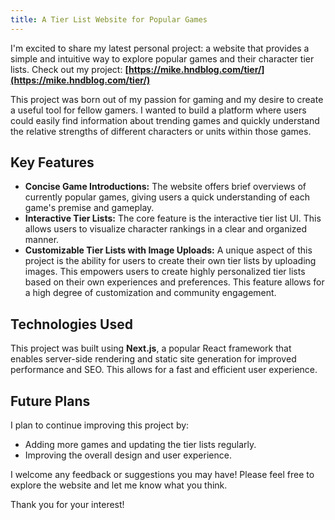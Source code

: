 ```yaml
---
title: A Tier List Website for Popular Games
---
```


I'm excited to share my latest personal project: a website that provides a simple and intuitive way to explore popular games and their character tier lists. 
Check out my project: **[https://mike.hndblog.com/tier/](https://mike.hndblog.com/tier/)**

This project was born out of my passion for gaming and my desire to create a useful tool for fellow gamers. I wanted to build a platform where users could easily find information about trending games and quickly understand the relative strengths of different characters or units within those games.

## Key Features

*   **Concise Game Introductions:** The website offers brief overviews of currently popular games, giving users a quick understanding of each game's premise and gameplay.
*   **Interactive Tier Lists:** The core feature is the interactive tier list UI. This allows users to visualize character rankings in a clear and organized manner.
*   **Customizable Tier Lists with Image Uploads:** A unique aspect of this project is the ability for users to create their own tier lists by uploading images. This empowers users to create highly personalized tier lists based on their own experiences and preferences. This feature allows for a high degree of customization and community engagement.

## Technologies Used

This project was built using **Next.js**, a popular React framework that enables server-side rendering and static site generation for improved performance and SEO. This allows for a fast and efficient user experience.

## Future Plans

I plan to continue improving this project by:

*   Adding more games and updating the tier lists regularly.
*   Improving the overall design and user experience.

I welcome any feedback or suggestions you may have! Please feel free to explore the website and let me know what you think.

Thank you for your interest!